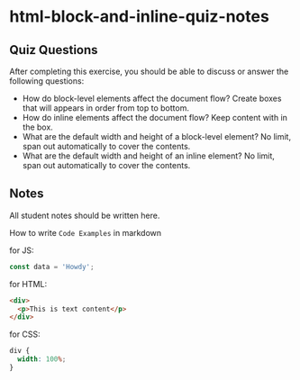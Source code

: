 # html-block-and-inline-quiz-notes

## Quiz Questions

After completing this exercise, you should be able to discuss or answer the following questions:

- How do block-level elements affect the document flow?
  Create boxes that will appears in order from top to bottom.
- How do inline elements affect the document flow?
  Keep content with in the box.
- What are the default width and height of a block-level element?
  No limit, span out automatically to cover the contents.
- What are the default width and height of an inline element?
  No limit, span out automatically to cover the contents.

## Notes

All student notes should be written here.

How to write `Code Examples` in markdown

for JS:

```javascript
const data = 'Howdy';
```

for HTML:

```html
<div>
  <p>This is text content</p>
</div>
```

for CSS:

```css
div {
  width: 100%;
}
```
